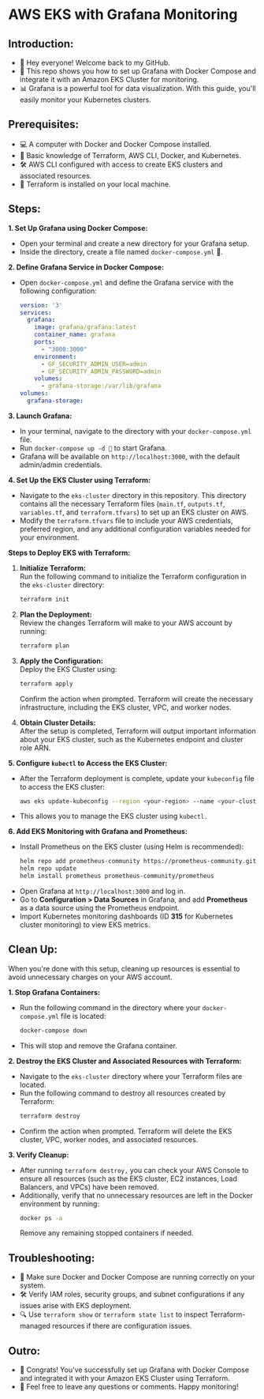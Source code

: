# AWS EKS with Grafana Monitoring

## Introduction:
* 👋 Hey everyone! Welcome back to my GitHub.
* 🎥 This repo shows you how to set up Grafana with Docker Compose and integrate it with an Amazon EKS Cluster for monitoring.
* 📊 Grafana is a powerful tool for data visualization. With this guide, you'll easily monitor your Kubernetes clusters.

## Prerequisites:
* 💻 A computer with Docker and Docker Compose installed.
* 📁 Basic knowledge of Terraform, AWS CLI, Docker, and Kubernetes.
* 🛠 AWS CLI configured with access to create EKS clusters and associated resources.
* 🔧 Terraform is installed on your local machine.

## Steps:
**1. Set Up Grafana using Docker Compose:**
   * Open your terminal and create a new directory for your Grafana setup.
   * Inside the directory, create a file named `docker-compose.yml` 📝.

**2. Define Grafana Service in Docker Compose:**
   * Open `docker-compose.yml` and define the Grafana service with the following configuration:
     ```yaml
     version: '3'
     services:
       grafana:
         image: grafana/grafana:latest
         container_name: grafana
         ports:
           - "3000:3000"
         environment:
           - GF_SECURITY_ADMIN_USER=admin
           - GF_SECURITY_ADMIN_PASSWORD=admin
         volumes:
           - grafana-storage:/var/lib/grafana
     volumes:
       grafana-storage:
     ```

**3. Launch Grafana:**
   * In your terminal, navigate to the directory with your `docker-compose.yml` file.
   * Run `docker-compose up -d 🐳` to start Grafana.
   * Grafana will be available on `http://localhost:3000`, with the default admin/admin credentials.

**4. Set Up the EKS Cluster using Terraform:**
   * Navigate to the `eks-cluster` directory in this repository. This directory contains all the necessary Terraform files (`main.tf`, `outputs.tf`, `variables.tf`, and `terraform.tfvars`) to set up an EKS cluster on AWS.
   * Modify the `terraform.tfvars` file to include your AWS credentials, preferred region, and any additional configuration variables needed for your environment.

   **Steps to Deploy EKS with Terraform:**
   
   1. **Initialize Terraform:**  
      Run the following command to initialize the Terraform configuration in the `eks-cluster` directory:
      ```bash
      terraform init
      ```

   2. **Plan the Deployment:**  
      Review the changes Terraform will make to your AWS account by running:
      ```bash
      terraform plan
      ```

   3. **Apply the Configuration:**  
      Deploy the EKS Cluster using:
      ```bash
      terraform apply
      ```
      Confirm the action when prompted. Terraform will create the necessary infrastructure, including the EKS cluster, VPC, and worker nodes.

   4. **Obtain Cluster Details:**  
      After the setup is completed, Terraform will output important information about your EKS cluster, such as the Kubernetes endpoint and cluster role ARN.

**5. Configure `kubectl` to Access the EKS Cluster:**
   * After the Terraform deployment is complete, update your `kubeconfig` file to access the EKS cluster:
     ```bash
     aws eks update-kubeconfig --region <your-region> --name <your-cluster-name>
     ```
   * This allows you to manage the EKS cluster using `kubectl.`

**6. Add EKS Monitoring with Grafana and Prometheus:**
   * Install Prometheus on the EKS cluster (using Helm is recommended):
     ```bash
     helm repo add prometheus-community https://prometheus-community.github.io/helm-charts
     helm repo update
     helm install prometheus prometheus-community/prometheus
     ```
   * Open Grafana at `http://localhost:3000` and log in.
   * Go to **Configuration > Data Sources** in Grafana, and add **Prometheus** as a data source using the Prometheus endpoint.
   * Import Kubernetes monitoring dashboards (ID **315** for Kubernetes cluster monitoring) to view EKS metrics.

## Clean Up:
When you're done with this setup, cleaning up resources is essential to avoid unnecessary charges on your AWS account.

**1. Stop Grafana Containers:**
   * Run the following command in the directory where your `docker-compose.yml` file is located:
     ```bash
     docker-compose down
     ```
   * This will stop and remove the Grafana container.

**2. Destroy the EKS Cluster and Associated Resources with Terraform:**
   * Navigate to the `eks-cluster` directory where your Terraform files are located.
   * Run the following command to destroy all resources created by Terraform:
     ```bash
     terraform destroy
     ```
   * Confirm the action when prompted. Terraform will delete the EKS cluster, VPC, worker nodes, and associated resources.

**3. Verify Cleanup:**
   * After running `terraform destroy,` you can check your AWS Console to ensure all resources (such as the EKS cluster, EC2 instances, Load Balancers, and VPCs) have been removed.
   * Additionally, verify that no unnecessary resources are left in the Docker environment by running:
     ```bash
     docker ps -a
     ```
     Remove any remaining stopped containers if needed.

## Troubleshooting:
* 🚨 Make sure Docker and Docker Compose are running correctly on your system.
* 🛠 Verify IAM roles, security groups, and subnet configurations if any issues arise with EKS deployment.
* 🔍 Use `terraform show` or `terraform state list` to inspect Terraform-managed resources if there are configuration issues.

## Outro:
* 🎉 Congrats! You've successfully set up Grafana with Docker Compose and integrated it with your Amazon EKS Cluster using Terraform.
* 💬 Feel free to leave any questions or comments. Happy monitoring!
